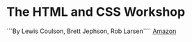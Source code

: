 # The HTML and CSS Workshop

```By Lewis Coulson, Brett Jephson, Rob Larsen````
[Amazon](https://amzn.to/3s41RuX)
